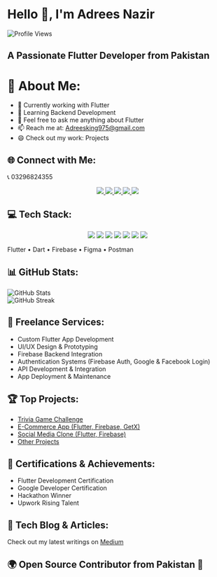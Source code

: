 #  Hello 👋, I'm Adrees Nazir
![Profile Views](https://komarev.com/ghpvc/?username=AdreesCoder&color=blue)

## A Passionate Flutter Developer from Pakistan

# 💫 About Me:

- 🔭 Currently working with Flutter
- 🌱 Learning Backend Development
- 💬 Feel free to ask me anything about Flutter
- 📫 Reach me at: Adreesking975@gmail.com
- 😄 Check out my work: Projects

## 🌐 Connect with Me:
📞 03296824355

<p align="center">
  <a href="https://www.linkedin.com/in/m-adrees-nazir-ahmad-718703300/">
    <img src="https://img.shields.io/badge/-LinkedIn-0077B5?style=for-the-badge&logo=linkedin&logoColor=white">
  </a>
  <a href="https://www.tiktok.com/@idrees.nazir2?is_from_webapp=1&sender_device=pc">
    <img src="https://img.shields.io/badge/-TikTok-000000?style=for-the-badge&logo=tiktok&logoColor=white">
  </a>
  <a href="https://www.facebook.com/profile.php?id=61553919984852">
    <img src="https://img.shields.io/badge/-Facebook-1877F2?style=for-the-badge&logo=facebook&logoColor=white">
  </a>
  <a href="https://www.upwork.com/freelancers/~0158b9632d2cbae22c?mp_source=share">
    <img src="https://img.shields.io/badge/-Upwork-6FDA44?style=for-the-badge&logo=upwork&logoColor=white">
  </a>
  <a href="https://medium.com/@adreesking975">
    <img src="https://img.shields.io/badge/-Medium-12100E?style=for-the-badge&logo=medium&logoColor=white">
  </a>
</p>

## 💻 Tech Stack:

<p align="center">
  <a href="#"><img src="https://img.shields.io/badge/-FLUTTER-02569B?style=for-the-badge&logo=flutter&logoColor=white"></a>
  <a href="#"><img src="https://img.shields.io/badge/-DART-0175C2?style=for-the-badge&logo=dart&logoColor=white"></a>
  <a href="#"><img src="https://img.shields.io/badge/-NODE.JS-339933?style=for-the-badge&logo=node.js&logoColor=white"></a>
  <a href="#"><img src="https://img.shields.io/badge/-PYTHON-3776AB?style=for-the-badge&logo=python&logoColor=white"></a>
  <a href="#"><img src="https://img.shields.io/badge/-FIREBASE-FFCA28?style=for-the-badge&logo=firebase&logoColor=white"></a>
  <a href="#"><img src="https://img.shields.io/badge/-FIGMA-F24E1E?style=for-the-badge&logo=figma&logoColor=white"></a>
  <a href="#"><img src="https://img.shields.io/badge/-POSTMAN-FF6C37?style=for-the-badge&logo=postman&logoColor=white"></a>
</p>
Flutter • Dart • Firebase • Figma • Postman  

## 📊 GitHub Stats:
![GitHub Stats](https://github-readme-stats.vercel.app/api?username=AdreesCoder&show_icons=true&theme=radical)  
![GitHub Streak](https://github-readme-streak-stats.herokuapp.com/?user=AdreesCoder&theme=radical)  

## 🚀 Freelance Services:
- Custom Flutter App Development
- UI/UX Design & Prototyping
- Firebase Backend Integration
- Authentication Systems (Firebase Auth, Google & Facebook Login)
- API Development & Integration
- App Deployment & Maintenance

## 🏆 Top Projects:
- [Trivia Game Challenge](https://hammadaali.notion.site/Trivia-Game-Challenge-Your-Knowledge-18577db6dadd8021a9d7dd26fc2cf089?pvs=25)
- [E-Commerce App (Flutter, Firebase, GetX)](https://www.notion.so/ecommerce-app-flutter-firebase-getx-18577db6dadd8021a9d7dd26fc2cf089?pvs=25)
- [Social Media Clone (Flutter, Firebase)](https://www.notion.so/social-media-clone-flutter-firebase-18577db6dadd8021a9d7dd26fc2cf089?pvs=25)
- [Other Projects](https://www.notion.so/fff77db6dadd81169051fbc93abdaa36?pvs=21)

## 📜 Certifications & Achievements:
- Flutter Development Certification
- Google Developer Certification
- Hackathon Winner
- Upwork Rising Talent

## 📝 Tech Blog & Articles:
Check out my latest writings on [Medium](https://medium.com/@adreesking975)

## 🌍 Open Source Contributor from Pakistan 💚
